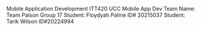 Mobile Application Development ITT420
UCC Mobile App
Dev Team Name: Team Palson Group 17
Student: Floydyah Paline ID# 20215037
Student: Tarik Wilson ID#20224994
